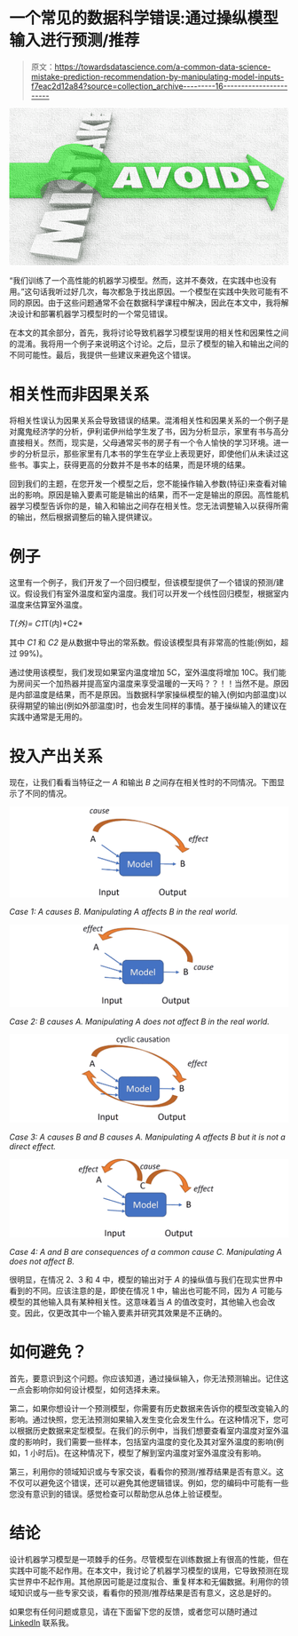 # 一个常见的数据科学错误:通过操纵模型输入进行预测/推荐

> 原文：<https://towardsdatascience.com/a-common-data-science-mistake-prediction-recommendation-by-manipulating-model-inputs-f7eac2d12a84?source=collection_archive---------16----------------------->

![](img/9d29d4a4fde85ecc32180a8bf5a76f1c.png)

“我们训练了一个高性能的机器学习模型。然而，这并不奏效，在实践中也没有用。”这句话我听过好几次，每次都急于找出原因。一个模型在实践中失败可能有不同的原因。由于这些问题通常不会在数据科学课程中解决，因此在本文中，我将解决设计和部署机器学习模型时的一个常见错误。

在本文的其余部分，首先，我将讨论导致机器学习模型误用的相关性和因果性之间的混淆。我将用一个例子来说明这个讨论。之后，显示了模型的输入和输出之间的不同可能性。最后，我提供一些建议来避免这个错误。

# 相关性而非因果关系

将相关性误认为因果关系会导致错误的结果。混淆相关性和因果关系的一个例子是对魔鬼经济学的分析，伊利诺伊州给学生发了书，因为分析显示，家里有书与高分直接相关。然而，现实是，父母通常买书的房子有一个令人愉快的学习环境。进一步的分析显示，那些家里有几本书的学生在学业上表现更好，即使他们从未读过这些书。事实上，获得更高的分数并不是书本的结果，而是环境的结果。

回到我们的主题，在您开发一个模型之后，您不能操作输入参数(特征)来查看对输出的影响。原因是输入要素可能是输出的结果，而不一定是输出的原因。高性能机器学习模型告诉你的是，输入和输出之间存在相关性。您无法调整输入以获得所需的输出，然后根据调整后的输入提供建议。

# 例子

这里有一个例子，我们开发了一个回归模型，但该模型提供了一个错误的预测/建议。假设我们有室外温度和室内温度。我们可以开发一个线性回归模型，根据室内温度来估算室外温度。

*T(外)= C1*T(内)+C2*

其中 *C1* 和 *C2* 是从数据中导出的常系数。假设该模型具有非常高的性能(例如，超过 99%)。

通过使用该模型，我们发现如果室内温度增加 5C，室外温度将增加 10C。我们能为房间买一个加热器并提高室内温度来享受温暖的一天吗？？！！当然不是。原因是内部温度是结果，而不是原因。当数据科学家操纵模型的输入(例如内部温度)以获得期望的输出(例如外部温度)时，也会发生同样的事情。基于操纵输入的建议在实践中通常是无用的。

# 投入产出关系

现在，让我们看看当特征之一 *A* 和输出 *B* 之间存在相关性时的不同情况。下图显示了不同的情况。

![](img/f9326235cb5de24fb8bc75bce7a15866.png)

*Case 1: A causes B. Manipulating A affects B in the real world.*

![](img/08d7015a5bce786a394ecf30dcd708c4.png)

*Case 2: B causes A. Manipulating A does not affect B in the real world.*

![](img/014e3d1e7044586fdb75ec90647d076c.png)

*Case 3: A causes B and B causes A. Manipulating A affects B but it is not a direct effect.*

![](img/6e472c27b869469180358ddf8ac7af1d.png)

*Case 4: A and B are consequences of a common cause C. Manipulating A does not affect B.*

很明显，在情况 2、3 和 4 中，模型的输出对于 *A* 的操纵值与我们在现实世界中看到的不同。应该注意的是，即使在情况 1 中，输出也可能不同，因为 *A* 可能与模型的其他输入具有某种相关性。这意味着当 *A* 的值改变时，其他输入也会改变。因此，仅更改其中一个输入要素并研究其效果是不正确的。

# 如何避免？

首先，要意识到这个问题。你应该知道，通过操纵输入，你无法预测输出。记住这一点会影响你如何设计模型，如何选择未来。

第二，如果你想设计一个预测模型，你需要有历史数据来告诉你的模型改变输入的影响。通过快照，您无法预测如果输入发生变化会发生什么。在这种情况下，您可以根据历史数据来定型模型。在我们的示例中，当我们想要查看室内温度对室外温度的影响时，我们需要一些样本，包括室内温度的变化及其对室外温度的影响(例如，1 小时后)。在这种情况下，模型了解到室内温度对室外温度没有影响。

第三，利用你的领域知识或与专家交谈，看看你的预测/推荐结果是否有意义。这不仅可以避免这个错误，还可以避免其他逻辑错误。例如，您的编码中可能有一些您没有意识到的错误。感觉检查可以帮助您从总体上验证模型。

# 结论

设计机器学习模型是一项棘手的任务。尽管模型在训练数据上有很高的性能，但在实践中可能不起作用。在本文中，我讨论了机器学习模型的误用，它导致预测在现实世界中不起作用。其他原因可能是过度拟合、重复样本和无偏数据。利用你的领域知识或与一些专家交谈，看看你的预测/推荐结果是否有意义，这总是好的。

如果您有任何问题或意见，请在下面留下您的反馈，或者您可以随时通过 [LinkedIn](https://www.linkedin.com/in/aminsadri/) 联系我。